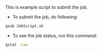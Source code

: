 This is example script to submit the job.

- To submit the job, do following:
```sh
qsub JobScript.sh

```

- To see the job status, run this command:
```sh
qstat -taw
```
